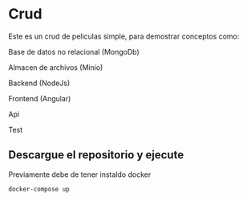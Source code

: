 # Crud
Este es un crud de peliculas simple, para demostrar conceptos como:

Base de datos no relacional (MongoDb)

Almacen de archivos (Minio)

Backend (NodeJs)

Frontend (Angular)

Api

Test

## Descargue el repositorio y ejecute

Previamente debe de tener instaldo docker

```
docker-compose up
```